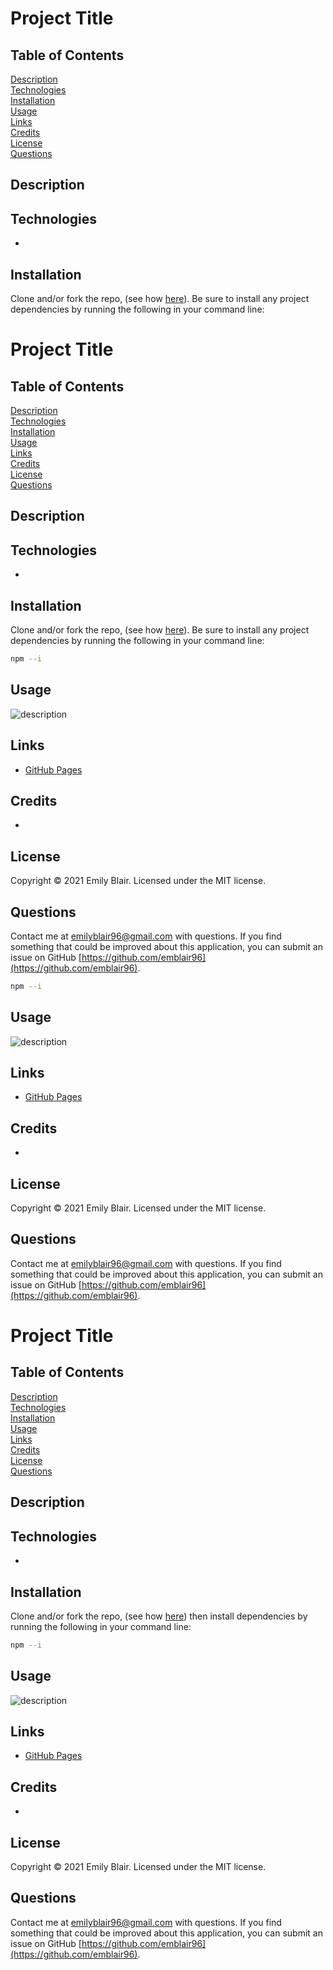 # Project Title

## Table of Contents

[Description](#description)  
[Technologies](#technologies)  
[Installation](#installation)  
[Usage](#usage)  
[Links](#links)  
[Credits](#credits)  
[License](#license)  
[Questions](#questions)

## Description

## Technologies

-

## Installation

Clone and/or fork the repo, (see how [here](https://docs.github.com/en/desktop/contributing-and-collaborating-using-github-desktop/cloning-and-forking-repositories-from-github-desktop)). Be sure to install any project dependencies by running the following in your command line:

# Project Title

## Table of Contents

[Description](#description)  
[Technologies](#technologies)  
[Installation](#installation)  
[Usage](#usage)  
[Links](#links)  
[Credits](#credits)  
[License](#license)  
[Questions](#questions)

## Description

## Technologies

-

## Installation

Clone and/or fork the repo, (see how [here](https://docs.github.com/en/desktop/contributing-and-collaborating-using-github-desktop/cloning-and-forking-repositories-from-github-desktop)). Be sure to install any project dependencies by running the following in your command line:

```bash
npm --i
```

## Usage

![description]()

## Links

- [GitHub Pages]()

## Credits

-

## License

Copyright &copy; 2021 Emily Blair. Licensed under the MIT license.

## Questions

Contact me at emilyblair96@gmail.com with questions. If you find something that could be improved about this application, you can submit an issue on GitHub [https://github.com/emblair96](https://github.com/emblair96).

```bash
npm --i
```

## Usage

![description]()

## Links

- [GitHub Pages]()

## Credits

-

## License

Copyright &copy; 2021 Emily Blair. Licensed under the MIT license.

## Questions

Contact me at emilyblair96@gmail.com with questions. If you find something that could be improved about this application, you can submit an issue on GitHub [https://github.com/emblair96](https://github.com/emblair96).

# Project Title

## Table of Contents

[Description](#description)  
[Technologies](#technologies)  
[Installation](#installation)  
[Usage](#usage)  
[Links](#links)  
[Credits](#credits)  
[License](#license)  
[Questions](#questions)

## Description

## Technologies

-

## Installation

Clone and/or fork the repo, (see how [here](https://docs.github.com/en/desktop/contributing-and-collaborating-using-github-desktop/cloning-and-forking-repositories-from-github-desktop)) then install dependencies by running the following in your command line:

```bash
npm --i
```

## Usage

![description]()

## Links

- [GitHub Pages]()

## Credits

-

## License

Copyright &copy; 2021 Emily Blair. Licensed under the MIT license.

## Questions

Contact me at emilyblair96@gmail.com with questions. If you find something that could be improved about this application, you can submit an issue on GitHub [https://github.com/emblair96](https://github.com/emblair96).
